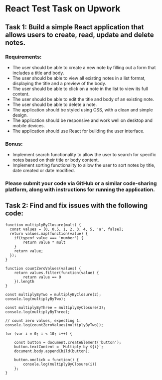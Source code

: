 # React Test Task on Upwork

## Task 1: Build a simple React application that allows users to create, read, update and delete notes.

### Requirements:

- The user should be able to create a new note by filling out a form that includes a title and body.
- The user should be able to view all existing notes in a list format, displaying the title and a preview of the body.
- The user should be able to click on a note in the list to view its full content.
- The user should be able to edit the title and body of an existing note.
- The user should be able to delete a note.
- The application should be styled using CSS, with a clean and simple design.
- The application should be responsive and work well on desktop and mobile devices.
- The application should use React for building the user interface.

### Bonus:

- Implement search functionality to allow the user to search for specific notes based on their title or body content.
- Implement sorting functionality to allow the user to sort notes by title, date created or date modified.

### Please submit your code via GitHub or a similar code-sharing platform, along with instructions for running the application.

## Task 2: Find and fix issues with the following code:

```
function multiplyByClosure(mult) {
  const values = [0, 0.5, 1, 2, 3, 4, 5, 'a', false];
  return values.map(function(value) {
	if(typeof value === 'number') {
		return value * mult
	}
	return value;
  });
}

function countZeroValues(values) {
	return values.filter(function(value) {
		return value == 0
	}).length
}

const multiplyByTwo = multiplyByClosure(2);
console.log(multiplyByTwo);

const multiplyByThree = multiplyByClosure(3);
console.log(multiplyByThree);

// count zero values, expecting 1:
console.log(countZeroValues(multiplyByTwo));

for (var i = 0; i < 10; i++) {

	const button = document.createElement('button');
	button.textContent = `Multiply by ${i}`;
	document.body.appendChild(button);

    button.onclick = function() {
        console.log(multiplyByClosure(i))
    };
}
```
